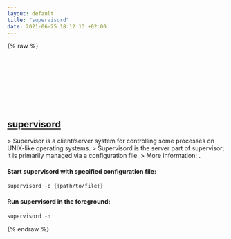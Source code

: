 ```yaml
---
layout: default
title: "supervisord"
date: 2021-06-25 18:12:13 +02:00
---
```

{% raw %}
<h2 id="supervisord">
  <a href="/en/common/supervisord.html">supervisord</a> <a href="#supervisord"><svg class="icon">
    <use href="/assets/images/unicode_sprite.svg#link" />
  </svg></a>
</h2>
> Supervisor is a client/server system for controlling some processes on UNIX-like operating systems.
> Supervisord is the server part of supervisor; it is primarily managed via a configuration file.
> More information: <http://supervisord.org>.

#### Start supervisord with specified configuration file:
```shell
supervisord -c {{path/to/file}}
```
#### Run supervisord in the foreground:
```shell
supervisord -n
```
{% endraw %}